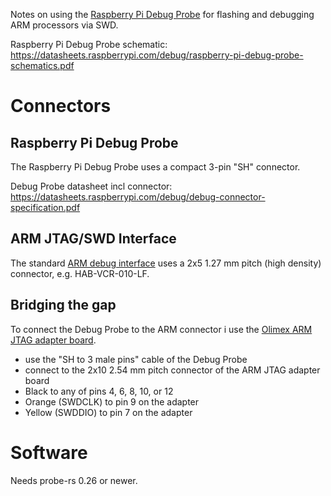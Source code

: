 Notes on using the [Raspberry Pi Debug
Probe](https://www.raspberrypi.com/documentation/microcontrollers/debug-probe.html)
for flashing and debugging ARM processors via SWD.

Raspberry Pi Debug Probe schematic:
    <https://datasheets.raspberrypi.com/debug/raspberry-pi-debug-probe-schematics.pdf>


# Connectors


## Raspberry Pi Debug Probe

The Raspberry Pi Debug Probe uses a compact 3-pin "SH"
connector.

Debug Probe datasheet incl connector:
    <https://datasheets.raspberrypi.com/debug/debug-connector-specification.pdf>


## ARM JTAG/SWD Interface

The standard [ARM debug
interface](https://developer.arm.com/documentation/101636/0100/Debug-and-Trace/JTAG-SWD-Interface)
uses a 2x5 1.27 mm pitch (high density) connector, e.g. HAB-VCR-010-LF.


## Bridging the gap

To connect the Debug Probe to the ARM connector i use the [Olimex ARM JTAG
adapter board](https://www.olimex.com/Products/ARM/JTAG/ARM-JTAG-20-10/).

* use the "SH to 3 male pins" cable of the Debug Probe
* connect to the 2x10 2.54 mm pitch connector of the ARM JTAG adapter board
* Black to any of pins 4, 6, 8, 10, or 12
* Orange (SWDCLK) to pin 9 on the adapter
* Yellow (SWDDIO) to pin 7 on the adapter


# Software

Needs probe-rs 0.26 or newer.
